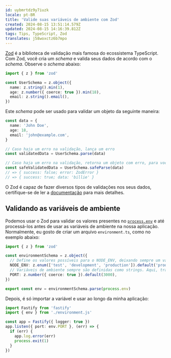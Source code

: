 ```yaml
---
id: uybmrtdz9y7iuzk
locale: pt-BR
title: 'Valide suas variáveis de ambiente com Zod'
created: 2024-08-15 13:51:14.579Z
updated: 2024-08-15 14:16:39.812Z
tags: Tips, TypeScript, Zod
translates: j58woxctz6b7mpo
---
```

[Zod](https://github.com/colinhacks/zod) é a biblioteca de validação mais famosa do ecossistema TypeScript. Com Zod, você cria um _schema_ e valida seus dados de acordo com o _schema_. Observe o _schema_ abaixo:

```ts
import { z } from 'zod'

const UserSchema = z.object({
  name: z.string().min(1),
  age: z.number({ coerce: true }).min(18),
  email: z.string().email(),
})
```

Este _schema_ pode ser usado para validar um objeto da seguinte maneira:

```ts
const data = {
  name: 'John Doe',
  age: 18,
  email: 'john@example.com',
}

// Caso haja um erro na validação, lança um erro
const validatedData = UserSchema.parse(data)

// Caso haja um erro na validação, retorna um objeto com erro, para você tratar posteriormente
const safeValidatedData = UserSchema.safeParse(data)
// => { success: false; error: ZodError }
// => { success: true; data: 'billie' }
```

O Zod é capaz de fazer diversos tipos de validações nos seus dados, certifique-se de ler a [documentação](https://github.com/colinhacks/zod) para mais detalhes.

## Validando as variáveis de ambiente

Podemos usar o Zod para validar os valores presentes no [`process.env`](https://nodejs.org/api/process.html#processenv) e até processá-los antes de usar as variáveis de ambiente na nossa aplicação. Normalmente, eu gosto de criar um arquivo `environment.ts`, como no exemplo abaixo:

```ts
import { z } from 'zod'

const environmentSchema = z.object({
  // Define os valores possíveis para o NODE_ENV, deixando sempre um valor padrão:
  NODE_ENV: z.enum(['test', 'development', 'production']).default('production'),
  // Variáveis de ambiente sempre são definidas como strings. Aqui, transformo a string em número e defino um valor padrão: 
  PORT: z.number({ coerce: true }).default(3000),
})

export const env = environmentSchema.parse(process.env)
```

Depois, é só importar a variável e usar ao longo da minha aplicação:

```ts
import Fastify from 'fastify'
import { env } from './environment.js'

const app = Fastify({ logger: true })
app.listen({ port: env.PORT }, (err) => {
  if (err) {
    app.log.error(err)
    process.exit(1)
  }
})
```
